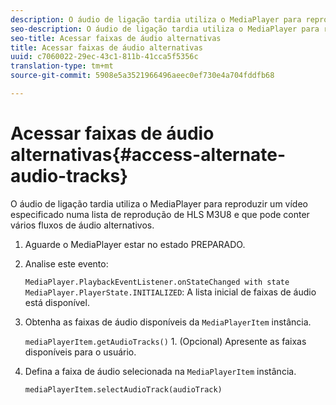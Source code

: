 ```yaml
---
description: O áudio de ligação tardia utiliza o MediaPlayer para reproduzir um vídeo especificado numa lista de reprodução de HLS M3U8 e que pode conter vários fluxos de áudio alternativos.
seo-description: O áudio de ligação tardia utiliza o MediaPlayer para reproduzir um vídeo especificado numa lista de reprodução de HLS M3U8 e que pode conter vários fluxos de áudio alternativos.
seo-title: Acessar faixas de áudio alternativas
title: Acessar faixas de áudio alternativas
uuid: c7060022-29ec-43c1-811b-41cca5f5356c
translation-type: tm+mt
source-git-commit: 5908e5a3521966496aeec0ef730e4a704fddfb68

---
```



# Acessar faixas de áudio alternativas{#access-alternate-audio-tracks}

O áudio de ligação tardia utiliza o MediaPlayer para reproduzir um vídeo especificado numa lista de reprodução de HLS M3U8 e que pode conter vários fluxos de áudio alternativos.

1. Aguarde o MediaPlayer estar no estado PREPARADO.
1. Analise este evento:

   `MediaPlayer.PlaybackEventListener.onStateChanged with state MediaPlayer.PlayerState.INITIALIZED`: A lista inicial de faixas de áudio está disponível.

1. Obtenha as faixas de áudio disponíveis da `MediaPlayerItem` instância.

   `mediaPlayerItem.getAudioTracks()` 1. (Opcional) Apresente as faixas disponíveis para o usuário.
1. Defina a faixa de áudio selecionada na `MediaPlayerItem` instância.

   `mediaPlayerItem.selectAudioTrack(audioTrack)`